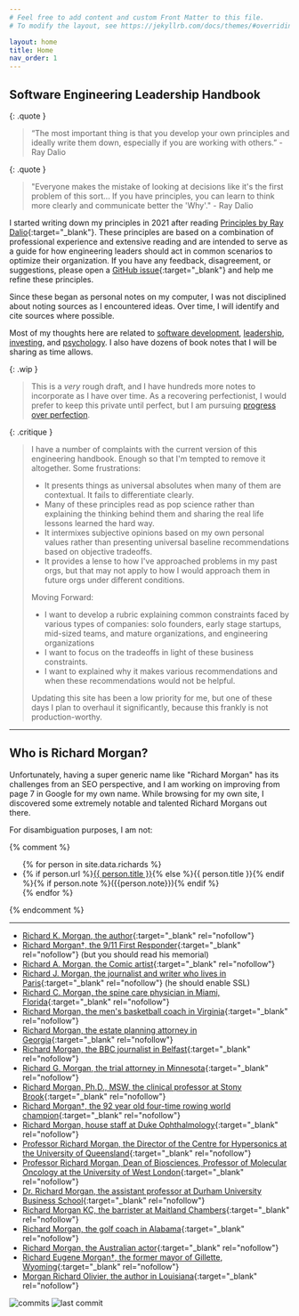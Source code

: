 ```yaml
---
# Feel free to add content and custom Front Matter to this file.
# To modify the layout, see https://jekyllrb.com/docs/themes/#overriding-theme-defaults

layout: home
title: Home
nav_order: 1
---
```


## Software Engineering Leadership Handbook

{: .quote }

> “The most important thing is that you develop your own principles and ideally write them down, especially if you are working with others.” - Ray Dalio

{: .quote }

> "Everyone makes the mistake of looking at decisions like it's the first problem of this sort... If you have principles, you can learn to think more clearly and communicate better the 'Why'." - Ray Dalio

I started writing down my principles in 2021 after reading [Principles by Ray Dalio](https://www.principles.com/redirect){:target="\_blank"}. These principles are based on a combination of professional experience and extensive reading and are intended to serve as a guide for how engineering leaders should act in common scenarios to optimize their organization. If you have any feedback, disagreement, or suggestions, please open a [GitHub issue](https://github.com/richardm/richardm.github.io/issues){:target="\_blank"} and help me refine these principles.

Since these began as personal notes on my computer, I was not disciplined about noting sources as I encountered ideas. Over time, I will identify and cite sources where possible.

Most of my thoughts here are related to [software development](/software-engineering-best-practices/), [leadership](principles/), [investing](/investing), and [psychology](/psychology). I also have dozens of book notes that I will be sharing as time allows.

<!-- Most ideas are derivative, including these. Share them freely. Principles should be tested and refined. If you have feedback, disagreement, or suggestions, please open a [GitHub issue](https://github.com/richardm/richardm.github.io/issues){:target="\_blank"}. If you take the time to read this, I value your feedback and perspective. -->

{: .wip }

> This is a _very_ rough draft, and I have hundreds more notes to incorporate as I have over time. As a recovering perfectionist, I would prefer to keep this private until perfect, but I am pursuing [progress over perfection](/principles/progress-over-perfection).

{: .critique }

> I have a number of complaints with the current version of this engineering handbook. Enough so that I'm tempted to remove it altogether.
> Some frustrations:
>
> - It presents things as universal absolutes when many of them are contextual. It fails to differentiate clearly.
> - Many of these principles read as pop science rather than explaining the thinking behind them and sharing the real life lessons learned the hard way.
> - It intermixes subjective opinions based on my own personal values rather than presenting universal baseline recommendations based on objective tradeoffs.
> - It provides a lense to how I've approached problems in my past orgs, but that may not apply to how I would approach them in future orgs under different conditions.
>
> Moving Forward:
>
> - I want to develop a rubric explaining common constraints faced by various types of companies: solo founders, early stage startups, mid-sized teams, and mature organizations, and engineering organizations
> - I want to focus on the tradeoffs in light of these business constraints.
> - I want to explained why it makes various recommendations and when these recommendations would not be helpful.
>
> Updating this site has been a low priority for me, but one of these days I plan to overhaul it significantly, because this frankly is not production-worthy.

---

## Who is Richard Morgan?

Unfortunately, having a super generic name like "Richard Morgan" has its challenges from an SEO perspective, and I am working on improving from page 7 in Google for my own name. While browsing for my own site, I discovered some extremely notable and talented Richard Morgans out there.

For disambiguation purposes, I am not:

{% comment %}

<ul>
  {% for person in site.data.richards %}
    <li>{%
        if person.url %}<a href="{{ person.url }}" target="_blank" rel="nofollow">{{ person.title }}</a>{% else %}{{ person.title }}{% endif
      %}{%
        if person.note %}<span class="mx-0 px-0">({{person.note}})</span>{% endif
      %}</li>
  {% endfor %}
</ul>
{% endcomment %}

---

- [Richard K. Morgan, the author](https://www.richardkmorgan.com/){:target="\_blank" rel="nofollow"}
- [Richard Morgan†, the 9/11 First Responder](https://www.911memorial.org/connect/blog/honoring-life-911-first-responder-richard-morgan){:target="\_blank" rel="nofollow"} (but you should read his memorial)
- [Richard A. Morgan, the Comic artist](https://www.instagram.com/richardamorgan/){:target="\_blank" rel="nofollow"}
- [Richard J. Morgan, the journalist and writer who lives in Paris](http://charmandrigor.com/){:target="\_blank" rel="nofollow"} (he should enable SSL)
- [Richard C. Morgan, the spine care physician in Miami, Florida](https://baptisthealth.net/doctors/richard-colin-morgan/2611627){:target="\_blank" rel="nofollow"}
- [Richard Morgan, the men's basketball coach in Virginia](https://burams.com/news/2025/3/3/athletic-dept-richard-morgan-steps-down-as-bluefield-university-mens-basketball-coach.aspx){:target="\_blank" rel="nofollow"}
- [Richard Morgan, the estate planning attorney in Georgia](https://morgandisalvo.com/people/richard-morgan/){:target="\_blank" rel="nofollow"}
- [Richard Morgan, the BBC journalist in Belfast](https://x.com/bbcrichardm){:target="\_blank" rel="nofollow"}
- [Richard G. Morgan, the trial attorney in Minnesota](https://www.huschblackwell.com/professionals/richard-morgan){:target="\_blank" rel="nofollow"}
- [Richard Morgan, Ph.D., MSW, the clinical professor at Stony Brook](https://socialwelfare.stonybrookmedicine.edu/faculty-staff/morgan){:target="\_blank" rel="nofollow"}
- [Richard Morgan†, the 92 year old four-time rowing world champion](https://www.rte.ie/brainstorm/2025/0218/1497376-richard-morgan-92-year-old-rowing-world-championships-fitness-health-older-adults/){:target="\_blank" rel="nofollow"}
- [Richard Morgan, house staff at Duke Ophthalmology](https://dukeeyecenter.duke.edu/profile/richard-morgan){:target="\_blank" rel="nofollow"}
- [Professor Richard Morgan, the Director of the Centre for Hypersonics at the University of Queensland](https://about.uq.edu.au/experts/256){:target="\_blank" rel="nofollow"}
- [Professor Richard Morgan, Dean of Biosciences, Professor of Molecular Oncology at the University of West London](https://www.uwl.ac.uk/staff/richard-morgan){:target="\_blank" rel="nofollow"}
- [Dr. Richard Morgan, the assistant professor at Durham University Business School](https://www.durham.ac.uk/business/our-people/r-h-morgan/){:target="\_blank" rel="nofollow"}
- [Richard Morgan KC, the barrister at Maitland Chambers](https://www.maitlandchambers.com/our-people/profile/richard-morgan-kc){:target="\_blank" rel="nofollow"}
- [Richard Morgan, the golf coach in Alabama](https://calhoun.edu/directory/richard-morgan/){:target="\_blank" rel="nofollow"}
- [Richard Morgan, the Australian actor](https://www.themoviedb.org/person/137351-richard-morgan){:target="\_blank" rel="nofollow"}
- [Richard Eugene Morgan†, the former mayor of Gillette, Wyoming](https://www.gillettenewsrecord.com/obituaries/article_fd794505-369b-4258-a906-c60c8cbcd321.html){:target="\_blank" rel="nofollow"}
- [Morgan Richard Olivier, the author in Louisiana](https://morganrichardolivier.com/){:target="\_blank" rel="nofollow"}

![commits](https://badgen.net/github/commits/richardm/richardm.github.io/main?cache=300) ![last commit](https://badgen.net/github/last-commit/richardm/richardm.github.io/main?cache=300)
